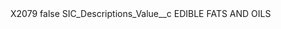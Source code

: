 <?xml version="1.0" encoding="UTF-8"?>
<CustomMetadata xmlns="http://soap.sforce.com/2006/04/metadata" xmlns:xsi="http://www.w3.org/2001/XMLSchema-instance" xmlns:xsd="http://www.w3.org/2001/XMLSchema">
    <label>X2079</label>
    <protected>false</protected>
    <values>
        <field>SIC_Descriptions_Value__c</field>
        <value xsi:type="xsd:string">EDIBLE FATS AND OILS</value>
    </values>
</CustomMetadata>

